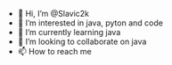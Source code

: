- 👋 Hi, I’m @Slavic2k
- 👀 I’m interested in java, pyton and code
- 🌱 I’m currently learning java
- 💞️ I’m looking to collaborate on java
- 📫 How to reach me 

<!---
Slavic2k/Slavic2k is a ✨ special ✨ repository because its `README.md` (this file) appears on your GitHub profile.
You can click the Preview link to take a look at your changes.
--->
